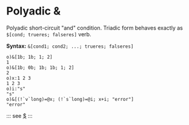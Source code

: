 # Polyadic &

Polyadic short-circuit "and" condition. Triadic form behaves exactly as ```$[cond; trueres; falseres]``` verb.

**Syntax:** ```&[cond1; cond2; ...; trueres; falseres] ```

```o
o)&[1b; 1b; 1; 2]
1
o)&[1b; 0b; 1b; 1b; 1; 2]
2
o)x:1 2 3
1 2 3
o)i:"s"
"s"
o)&[(!`v`long)=@x; (!`s`long)=@i; x+i; "error"]
"error"
```

::: see
[$](/verbs/conditional/cond.md)
:::
